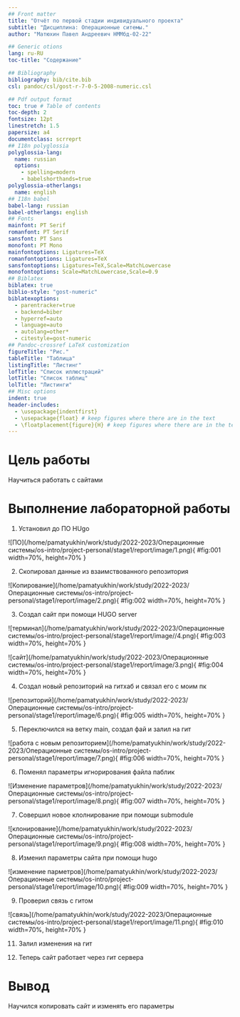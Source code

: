 ```yaml
---
## Front matter
title: "Отчёт по первой стадии индивидуального проекта"
subtitle: "Дисциплина: Операционные ситемы."
author: "Матюхин Павел Андреевич НММбд-02-22"

## Generic otions
lang: ru-RU
toc-title: "Содержание"

## Bibliography
bibliography: bib/cite.bib
csl: pandoc/csl/gost-r-7-0-5-2008-numeric.csl

## Pdf output format
toc: true # Table of contents
toc-depth: 2
fontsize: 12pt
linestretch: 1.5
papersize: a4
documentclass: scrreprt
## I18n polyglossia
polyglossia-lang:
  name: russian
  options:
	- spelling=modern
	- babelshorthands=true
polyglossia-otherlangs:
  name: english
## I18n babel
babel-lang: russian
babel-otherlangs: english
## Fonts
mainfont: PT Serif
romanfont: PT Serif
sansfont: PT Sans
monofont: PT Mono
mainfontoptions: Ligatures=TeX
romanfontoptions: Ligatures=TeX
sansfontoptions: Ligatures=TeX,Scale=MatchLowercase
monofontoptions: Scale=MatchLowercase,Scale=0.9
## Biblatex
biblatex: true
biblio-style: "gost-numeric"
biblatexoptions:
  - parentracker=true
  - backend=biber
  - hyperref=auto
  - language=auto
  - autolang=other*
  - citestyle=gost-numeric
## Pandoc-crossref LaTeX customization
figureTitle: "Рис."
tableTitle: "Таблица"
listingTitle: "Листинг"
lofTitle: "Список иллюстраций"
lotTitle: "Список таблиц"
lolTitle: "Листинги"
## Misc options
indent: true
header-includes:
  - \usepackage{indentfirst}
  - \usepackage{float} # keep figures where there are in the text
  - \floatplacement{figure}{H} # keep figures where there are in the text
---
```


# Цель работы


   Научиться работать с сайтами


# Выполнение лабораторной работы


1. Установил до ПО HUgo 

![ПО](/home/pamatyukhin/work/study/2022-2023/Операционные системы/os-intro/project-personal/stage1/report/image/1.png){ #fig:001 width=70%, height=70% }

2. Скопировал данные из взаимствованного репозитория 

![Копирование](/home/pamatyukhin/work/study/2022-2023/Операционные системы/os-intro/project-personal/stage1/report/image/2.png){ #fig:002 width=70%, height=70% }

3. Создал сайт при помощи HUGO server

![терминал](/home/pamatyukhin/work/study/2022-2023/Операционные системы/os-intro/project-personal/stage1/report/image//4.png){ #fig:003 width=70%, height=70% }

![сайт](/home/pamatyukhin/work/study/2022-2023/Операционные системы/os-intro/project-personal/stage1/report/image/3.png){ #fig:004 width=70%, height=70% }

4. Создал новый репозиторий на гитхаб и связал его с моим пк

![репозиторий](/home/pamatyukhin/work/study/2022-2023/Операционные системы/os-intro/project-personal/stage1/report/image/6.png){ #fig:005 width=70%, height=70% }

5. Переключился на ветку main, создал фай и залил на гит

![работа с новым репозиторием](/home/pamatyukhin/work/study/2022-2023/Операционные системы/os-intro/project-personal/stage1/report/image/7.png){ #fig:006 width=70%, height=70% }

6. Поменял параметры игнорирования файла паблик

![Изменение параметров](/home/pamatyukhin/work/study/2022-2023/Операционные системы/os-intro/project-personal/stage1/report/image/8.png){ #fig:007 width=70%, height=70% }

7. Совершил новое клолнирование при помощи submodule 

![клонирование](/home/pamatyukhin/work/study/2022-2023/Операционные системы/os-intro/project-personal/stage1/report/image/9.png){ #fig:008 width=70%, height=70% }

8. Изменил параметры сайта при помощи hugo

![изменение парметров](/home/pamatyukhin/work/study/2022-2023/Операционные системы/os-intro/project-personal/stage1/report/image/10.png){ #fig:009 width=70%, height=70% }

9. Проверил связь с гитом 

![связь](/home/pamatyukhin/work/study/2022-2023/Операционные системы/os-intro/project-personal/stage1/report/image/11.png){ #fig:010 width=70%, height=70% }

11. Залил изменения на гит

12. Теперь сайт работает через гит сервера

# Вывод
   Научился копировать сайт и изменять его параметры

